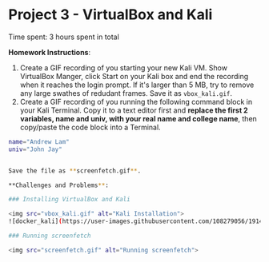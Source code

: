# Project 3 - VirtualBox and Kali

Time spent: 3 hours spent in total

**Homework Instructions**: 

1. Create a GIF recording of you starting your new Kali VM. Show VirtualBox Manger, click Start on your Kali box and end the recording when it reaches the login prompt. If it's larger than 5 MB, try to remove any large swathes of redudant frames. Save it as `vbox_kali.gif`.
2. Create a GIF recording of you running the following command block in your Kali Terminal. Copy it to a text editor first and **replace the first 2 variables, name and univ, with your real name and college name**, then copy/paste the code block into a Terminal. 

```bash
name="Andrew Lam"
univ="John Jay"


Save the file as **screenfetch.gif**.

**Challenges and Problems**: 

### Installing VirtualBox and Kali

<img src="vbox_kali.gif" alt="Kali Installation">
![docker_kali](https://user-images.githubusercontent.com/108279056/191424312-995944b6-35b3-4943-890d-7c021e72f3ee.gif)

### Running screenfetch

<img src="screenfetch.gif" alt="Running screenfetch">
